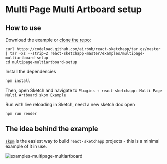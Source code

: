 # Multi Page Multi Artboard setup

## How to use
Download the example or [clone the repo](http://github.com/airbnb/react-sketchapp):
```
curl https://codeload.github.com/airbnb/react-sketchapp/tar.gz/master | tar -xz --strip=2 react-sketchapp-master/examples/multipage-multiartboard-setup
cd multipage-multiartboard-setup
```

Install the dependencies
```
npm install
```

Then, open Sketch and navigate to `Plugins → react-sketchapp: Multi Page Multi Artboard skpm Example`

Run with live reloading in Sketch, need a new sketch doc open
```
npm run render
```

## The idea behind the example

[`skpm`](https://github.com/skpm/skpm) is the easiest way to build `react-sketchapp` projects - this is a minimal example of it in use.

![examples-multipage-multiartboard](https://cloud.githubusercontent.com/assets/591643/24778192/1f0684ec-1ade-11e7-866b-b11bb60ac109.png)
